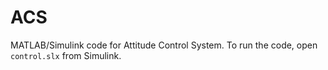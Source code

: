 # ACS

MATLAB/Simulink code for Attitude Control System. To run the code, open `control.slx`
from Simulink.

